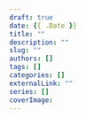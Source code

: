 ```yaml
---
draft: true
date: {{ .Date }}
title: ""
description: ""
slug: ""
authors: []
tags: []
categories: []
externalLink: ""
series: []
coverImage:
---
```

